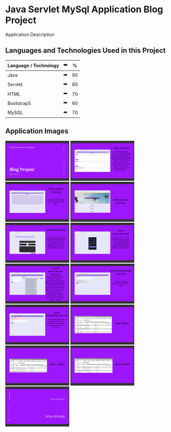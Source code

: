 # Java Servlet MySql Application Blog Project
Application Description

## Languages and Technologies Used in this Project

| Language / Technology | :arrow_right:  |  % | 
| ------------- |:-------------:|:-------------:|
| Java | :arrow_right:  |  90 |
| Servlet | :arrow_right:  |  80 |
| HTML | :arrow_right:  |  70 |
| Bootstrap5 | :arrow_right:  |  60 |
| MySQL | :arrow_right:  |  70 |

## Application Images
<p>
  
<a href="https://github.com/selenkosoglu/Java-Servlet-MySql-Application-Blog-Project/blob/main/görseller/blog0.png" target="_blank">
<img src="https://github.com/selenkosoglu/Java-Servlet-MySql-Application-Blog-Project/blob/main/görseller/blog0.png" width="200" style="max-width:100%;"></a>

<a href="https://github.com/selenkosoglu/Java-Servlet-MySql-Application-Blog-Project/blob/main/görseller/blog1.png" target="_blank">
<img src="https://github.com/selenkosoglu/Java-Servlet-MySql-Application-Blog-Project/blob/main/görseller/blog1.png" width="200" style="max-width:100%;"></a>

<a href="https://github.com/selenkosoglu/Java-Servlet-MySql-Application-Blog-Project/blob/main/görseller/blog2.png" target="_blank">
<img src="https://github.com/selenkosoglu/Java-Servlet-MySql-Application-Blog-Project/blob/main/görseller/blog2.png" width="200" style="max-width:100%;"></a>
  
<a href="https://github.com/selenkosoglu/Java-Servlet-MySql-Application-Blog-Project/blob/main/görseller/blog3.png" target="_blank">
<img src="https://github.com/selenkosoglu/Java-Servlet-MySql-Application-Blog-Project/blob/main/görseller/blog3.png" width="200" style="max-width:100%;"></a>
  
<a href="https://github.com/selenkosoglu/Java-Servlet-MySql-Application-Blog-Project/blob/main/görseller/blog4.png" target="_blank">
<img src="https://github.com/selenkosoglu/Java-Servlet-MySql-Application-Blog-Project/blob/main/görseller/blog4.png" width="200" style="max-width:100%;"></a>

<a href="https://github.com/selenkosoglu/Java-Servlet-MySql-Application-Blog-Project/blob/main/görseller/blog5.png" target="_blank">
<img src="https://github.com/selenkosoglu/Java-Servlet-MySql-Application-Blog-Project/blob/main/görseller/blog5.png" width="200" style="max-width:100%;"></a>
  
  
<a href="https://github.com/selenkosoglu/Java-Servlet-MySql-Application-Blog-Project/blob/main/görseller/blog6.png" target="_blank">
<img src="https://github.com/selenkosoglu/Java-Servlet-MySql-Application-Blog-Project/blob/main/görseller/blog6.png" width="200" style="max-width:100%;"></a>
<a href="https://github.com/selenkosoglu/Java-Servlet-MySql-Application-Blog-Project/blob/main/görseller/blog7.png" target="_blank">
<img src="https://github.com/selenkosoglu/Java-Servlet-MySql-Application-Blog-Project/blob/main/görseller/blog7.png" width="200" style="max-width:100%;"></a>
<a href="https://github.com/selenkosoglu/Java-Servlet-MySql-Application-Blog-Project/blob/main/görseller/blog8.png" target="_blank">
<img src="https://github.com/selenkosoglu/Java-Servlet-MySql-Application-Blog-Project/blob/main/görseller/blog8.png" width="200" style="max-width:100%;"></a>
<a href="https://github.com/selenkosoglu/Java-Servlet-MySql-Application-Blog-Project/blob/main/görseller/blog9.png" target="_blank">
<img src="https://github.com/selenkosoglu/Java-Servlet-MySql-Application-Blog-Project/blob/main/görseller/blog9.png" width="200" style="max-width:100%;"></a>
  
<a href="https://github.com/selenkosoglu/Java-Servlet-MySql-Application-Blog-Project/blob/main/görseller/blog10.png" target="_blank">
<img src="https://github.com/selenkosoglu/Java-Servlet-MySql-Application-Blog-Project/blob/main/görseller/blog10.png" width="200" style="max-width:100%;"></a>
  
<a href="https://github.com/selenkosoglu/Java-Servlet-MySql-Application-Blog-Project/blob/main/görseller/blog11.png" target="_blank">
<img src="https://github.com/selenkosoglu/Java-Servlet-MySql-Application-Blog-Project/blob/main/görseller/blog11.png" width="200" style="max-width:100%;"></a>

<a href="https://github.com/selenkosoglu/Java-Servlet-MySql-Application-Blog-Project/blob/main/görseller/blog12.png" target="_blank">
<img src="https://github.com/selenkosoglu/Java-Servlet-MySql-Application-Blog-Project/blob/main/görseller/blog12.png" width="200" style="max-width:100%;"></a>

</p>
